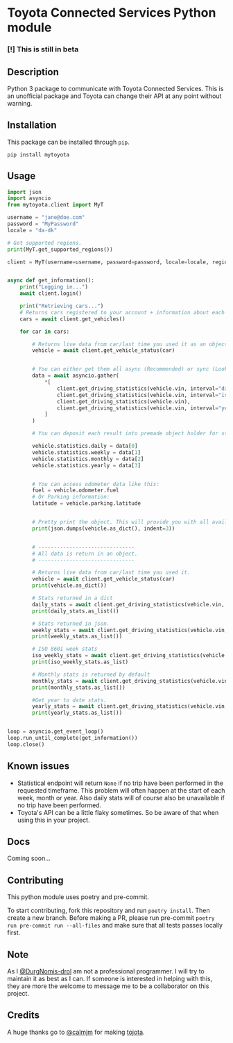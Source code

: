 # Toyota Connected Services Python module

### [!] **This is still in beta**

## Description

Python 3 package to communicate with Toyota Connected Services.
This is an unofficial package and Toyota can change their API at any point without warning.

## Installation

This package can be installed through `pip`.

```text
pip install mytoyota
```

## Usage

```python
import json
import asyncio
from mytoyota.client import MyT

username = "jane@doe.com"
password = "MyPassword"
locale = "da-dk"

# Get supported regions.
print(MyT.get_supported_regions())

client = MyT(username=username, password=password, locale=locale, region="europe")


async def get_information():
    print("Logging in...")
    await client.login()

    print("Retrieving cars...")
    # Returns cars registered to your account + information about each car.
    cars = await client.get_vehicles()

    for car in cars:

        # Returns live data from car/last time you used it as an object.
        vehicle = await client.get_vehicle_status(car)


        # You can either get them all async (Recommended) or sync (Look further down).
        data = await asyncio.gather(
            *[
                client.get_driving_statistics(vehicle.vin, interval="day"),
                client.get_driving_statistics(vehicle.vin, interval="isoweek"),
                client.get_driving_statistics(vehicle.vin),
                client.get_driving_statistics(vehicle.vin, interval="year"),
            ]
        )

        # You can deposit each result into premade object holder for statistics. This will make it easier to use in your code.

        vehicle.statistics.daily = data[0]
        vehicle.statistics.weekly = data[1]
        vehicle.statistics.monthly = data[2]
        vehicle.statistics.yearly = data[3]


        # You can access odometer data like this:
        fuel = vehicle.odometer.fuel
        # Or Parking information:
        latitude = vehicle.parking.latitude


        # Pretty print the object. This will provide you with all available information.
        print(json.dumps(vehicle.as_dict(), indent=3))


        # -------------------------------
        # All data is return in an object.
        # -------------------------------

        # Returns live data from car/last time you used it.
        vehicle = await client.get_vehicle_status(car)
        print(vehicle.as_dict())

        # Stats returned in a dict
        daily_stats = await client.get_driving_statistics(vehicle.vin, interval="day")
        print(daily_stats.as_list())

        # Stats returned in json.
        weekly_stats = await client.get_driving_statistics(vehicle.vin, interval="isoweek")
        print(weekly_stats.as_list())

        # ISO 8601 week stats
        iso_weekly_stats = await client.get_driving_statistics(vehicle.vin, interval="isoweek")
        print(iso_weekly_stats.as_list)

        # Monthly stats is returned by default
        monthly_stats = await client.get_driving_statistics(vehicle.vin)
        print(monthly_stats.as_list())

        #Get year to date stats.
        yearly_stats = await client.get_driving_statistics(vehicle.vin, interval="year")
        print(yearly_stats.as_list())


loop = asyncio.get_event_loop()
loop.run_until_complete(get_information())
loop.close()

```

## Known issues

- Statistical endpoint will return `None` if no trip have been performed in the requested timeframe. This problem will often happen at the start of each week, month or year. Also daily stats will of course also be unavailable if no trip have been performed.
- Toyota's API can be a little flaky sometimes. So be aware of that when using this in your project.

## Docs

Coming soon...

## Contributing

This python module uses poetry and pre-commit.

To start contributing, fork this repository and run `poetry install`. Then create a new branch. Before making a PR, please run pre-commit `poetry run pre-commit run --all-files` and make sure that all tests passes locally first.

## Note

As I [@DurgNomis-drol](https://github.com/DurgNomis-drol) am not a professional programmer. I will try to maintain it as best as I can. If someone is interested in helping with this, they are more the welcome to message me to be a collaborator on this project.

## Credits

A huge thanks go to [@calmjm](https://github.com/calmjm) for making [tojota](https://github.com/calmjm/tojota).
